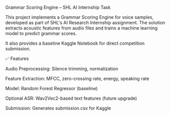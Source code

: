 Grammar Scoring Engine – SHL AI Internship Task

This project implements a Grammar Scoring Engine for voice samples, developed as part of SHL's AI Research Internship assignment. The solution extracts acoustic features from audio files and trains a machine learning model to predict grammar scores.

It also provides a baseline Kaggle Notebook for direct competition submission.

✅ Features

Audio Preprocessing: Silence trimming, normalization

Feature Extraction: MFCC, zero-crossing rate, energy, speaking rate

Model: Random Forest Regressor (baseline)

Optional ASR: Wav2Vec2-based text features (future upgrade)

Submission: Generates submission.csv for Kaggle
